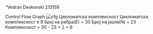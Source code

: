 “Vedran Deskovski 213159

Control Flow Graph
![cfg](https://github.com/Vedran-D/SI_2023_lab2_213159/assets/61386261/b52ef8bf-85c7-4303-aa34-cf5d88c77113)
Цикломатска комплексност
Цикломатска комплексност е 9
Број на ребра(Е) = 30
Број на јазли(N) = 23
Комплексност = 30 - 23 + 2 = 9
